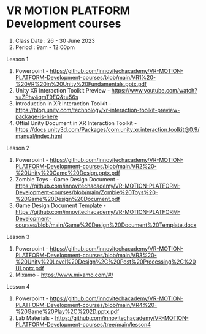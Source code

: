 # VR MOTION PLATFORM Development courses

  1. Class Date : 26 - 30 June 2023
  2. Period : 9am - 12:00pm

Lesson 1
  1. Powerpoint - https://github.com/innovitechacademy/VR-MOTION-PLATFORM-Development-courses/blob/main/VR1%20-%20VR%20in%20Unity%20Fundamentals.pptx.pdf
  2. Unity XR Interaction Toolkit Preview - https://www.youtube.com/watch?v=ZPhv4qmT9EQ&t=56s
  3. Introduction in XR Interaction Toolkit - https://blog.unity.com/technology/xr-interaction-toolkit-preview-package-is-here
  4. Offial Unity Document in XR Interaction Toolkit - https://docs.unity3d.com/Packages/com.unity.xr.interaction.toolkit@0.9/manual/index.html

Lesson 2
  1. Powerpoint - https://github.com/innovitechacademy/VR-MOTION-PLATFORM-Development-courses/blob/main/VR2%20-%20Unity%20Game%20Design.pptx.pdf
  2. Zombie Toys - Game Design Document - https://github.com/innovitechacademy/VR-MOTION-PLATFORM-Development-courses/blob/main/Zombie%20Toys%20-%20Game%20Design%20Document.pdf
  3. Game Design Document Template - https://github.com/innovitechacademy/VR-MOTION-PLATFORM-Development-courses/blob/main/Game%20Design%20Document%20Template.docx

Lesson 3
  1. Powerpoint - https://github.com/innovitechacademy/VR-MOTION-PLATFORM-Development-courses/blob/main/VR3%20-%20Unity%20Level%20Design%2C%20Post%20Processing%2C%20UI.pptx.pdf
  2. Mixamo - https://www.mixamo.com/#/

Lesson 4
  1. Powerpoint - https://github.com/innovitechacademy/VR-MOTION-PLATFORM-Development-courses/blob/main/VR4%20-%20Game%20Play%2C%202D.pptx.pdf
  2. Lab Materials - https://github.com/innovitechacademy/VR-MOTION-PLATFORM-Development-courses/tree/main/lesson4
